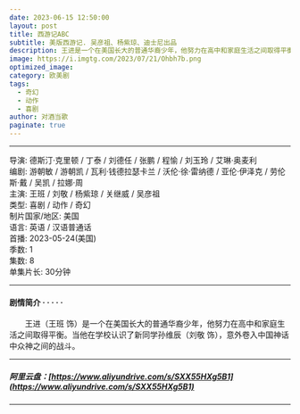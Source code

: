 ```yaml
---
date: 2023-06-15 12:50:00
layout: post
title: 西游记ABC
subtitle: 美版西游记. 吴彦祖、杨紫琼、迪士尼出品
description: 王进是一个在美国长大的普通华裔少年，他努力在高中和家庭生活之间取得平衡。当他在学校认识了新同学孙维辰，意外卷入中国神话中众神之间的战斗...
image: https://i.imgtg.com/2023/07/21/Ohbh7b.png
optimized_image: 
category: 欧美剧
tags:
  - 奇幻
  - 动作
  - 喜剧
author: 对酒当歌
paginate: true
---
```


---

导演: 德斯汀·克里顿 / 丁泰 / 刘德任 / 张鹏 / 程愉 / 刘玉玲 / 艾琳·奥麦利  
编剧: 游朝敏 / 游朝凯 / 瓦利·钱德拉瑟卡兰 / 沃伦·徐·雷纳德 / 亚伦·伊泽克 / 劳伦斯·戴 / 吴凯 / 拉娜·周  
主演: 王班 / 刘敬 / 杨紫琼 / 关继威 / 吴彦祖  
类型: 喜剧 / 动作 / 奇幻  
制片国家/地区: 美国  
语言: 英语 / 汉语普通话  
首播: 2023-05-24(美国)  
季数: 1  
集数: 8  
单集片长: 30分钟  

---

#### 剧情简介 · · · · ·

　　王进（王班 饰）是一个在美国长大的普通华裔少年，他努力在高中和家庭生活之间取得平衡。当他在学校认识了新同学孙维辰（刘敬 饰），意外卷入中国神话中众神之间的战斗。

---

##### 阿里云盘：[https://www.aliyundrive.com/s/SXX55HXg5B1](https://www.aliyundrive.com/s/SXX55HXg5B1)

---
